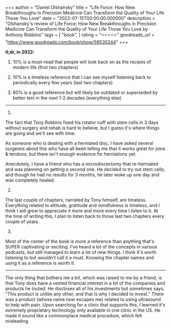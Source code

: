 +++
author = "Daniel Olshansky"
title = "Life Force: How New Breakthroughs in Precision Medicine Can Transform the Quality of Your Life  Those You Love"
date = "2022-07-15T00:00:00.000000"
description = "Olshansky's review of Life Force: How New Breakthroughs in Precision Medicine Can Transform the Quality of Your Life  Those You Love by Anthony Robbins"
tags = [
    "book",
]
rating = "⭐⭐⭐⭐⭐"
goodreads_url = "https://www.goodreads.com/book/show/59530244"
+++

**tl;dr, in 2022:**



1. 10% is a must-read that people will look back on as the recipes of modern life (first two chapters)



2. 10% is a timeless reference that I can see myself listening back to periodically every few years (last two chapters)



3. 80% is a good reference but will likely be outdated or superseded by better text in the next 1-2 decades (everything else)







---







1.







The fact that Tony Robbins fixed his rotator cuff with stem cells in 3 days without surgery and rehab is hard to believe, but I guess it's where things are going and we'll see with time.







As someone who is dealing with a herniated disc, I have asked several surgeons about this who have all been telling me that it works great for joins & tendons, but there isn't enough evidence for herniations yet.







Anecdotely, I have a friend who has a microdiscectomy that re-herniated and was planning on getting a second one. He decided to try out stem cells, and though he had no results for 3 months, he later woke up one day and was completely healed.







2.







The last couple of chapters, narrated by Tony himself, are timeless. Everything related to attitude, gratitude and mindfulness is timeless, and I think I will grow to appreciate it more and more every time I listen to it. At the time of writing this, I plan to listen back to those last two chapters every couple of years.







3.







Most of the center of the book is more a reference than anything that's SUPER captivating or exciting. I've heard a lot of the concepts in various podcasts, but still managed to learn a lot of new things. I think it's worth listening to but wouldn't call it a must. Knowing the chapter names and using it as a reference is worth it.







---







The only thing that bothers me a bit, which was raised to me by a friend, is that Tony does have a vested financial interest in a lot of the companies and products he touted. He discloses all of his investments but sometimes says, "This product is unlike any other, and that is why I decided to invest." There was a product (whose name now escapes me) related to using ultrasound to help with pain. Upon searching for a clinic that supports this, I learned it's extremely proprietary technology only available in one clinic in the US. He made it sound like a commonplace medical procedure, which felt misleading.
